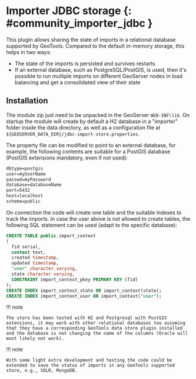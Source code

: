 # Importer JDBC storage {: #community_importer_jdbc }

This plugin allows sharing the state of imports in a relational database supported by GeoTools. Compared to the default in-memory storage, this helps in two ways:

-   The state of the imports is persisted and survives restarts
-   If an external database, such as PostgreSQL/PostGIS, is used, then it's possible to run multiple imports on different GeoServer nodes in load balancing and get a consolidated view of their state

## Installation

The module zip just need to be unpacked in the GeoServer `WEB-INF\lib`. On startup the module will create by default a H2 database in a "importer" folder inside the data directory, as well as a configuration file at `${GEOSERVER_DATA_DIR}/jdbc-import-store.properties`.

The property file can be modified to point to an external database, for example, the following contents are suitable for a PostGIS database (PostGIS extensions mandatory, even if not used):

``` scss
dbtype=postgis
user=myUserName
passwd=myPassword
database=databaseName
port=5432
host=localhost
schema=public
```

On connection the code will create one table and the suitable indexes to track the imports. In case the user above is not allowed to create tables, the following SQL statement can be used (adapt to the specific database):

``` sql
CREATE TABLE public.import_context
(
  fid serial,
  context text,
  created timestamp,
  updated timestamp,
  "user" character varying,
  state character varying,
  CONSTRAINT import_context_pkey PRIMARY KEY (fid)
);
CREATE INDEX import_context_state ON import_context(state);
CREATE INDEX import_context_user ON import_context("user");
```

!!! note

    The store has been tested with H2 and Postgresql with PostGIS extensions, it may work with other relational databases too assuming that they have a corresponding GeoTools data store plugin installed and the database is not changing the name of the columns (Oracle will most likely not work).

!!! note

    With some light extra development and testing the code could be extended to save the status of imports in any GeoTools supported store, e.g., SOLR, MongoDB.
